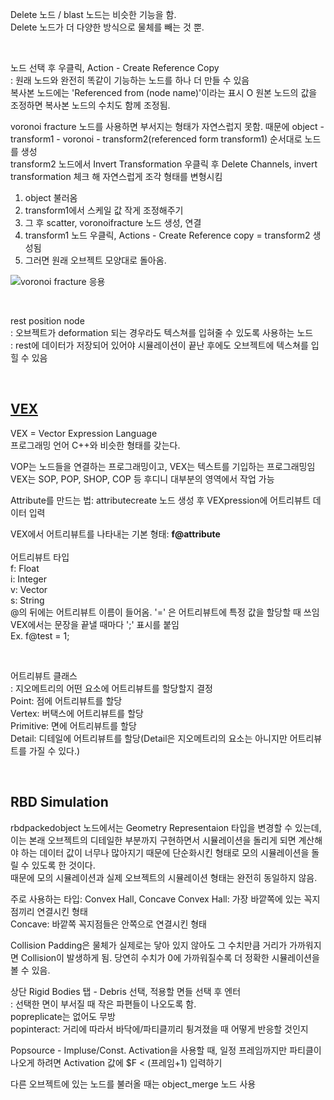 Delete 노드 / blast 노드는 비슷한 기능을 함.    
Delete 노드가 더 다양한 방식으로 물체를 빼는 것 뿐.

<br/>

노드 선택 후 우클릭, Action - Create Reference Copy    
: 원래 노드와 완전히 똑같이 기능하는 노드를 하나 더 만들 수 있음    
복사본 노드에는 'Referenced from (node name)'이라는 표시 O
원본 노드의 값을 조정하면 복사본 노드의 수치도 함께 조정됨.

voronoi fracture 노드를 사용하면 부서지는 형태가 자연스럽지 못함.
때문에 object - transform1 - voronoi - transform2(referenced form transform1) 순서대로 노드를 생성   
transform2 노드에서 Invert Transformation 우클릭 후 Delete Channels, invert transformation 체크 해 자연스럽게 조각 형태를 변형시킴   
1. object 불러옴
2. transform1에서 스케일 값 작게 조정해주기
3. 그 후 scatter, voronoifracture 노드 생성, 연결
4. transform1 노드 우클릭, Actions - Create Reference copy = transform2 생성됨
5. 그러면 원래 오브젝트 모양대로 돌아옴. 


![voronoi fracture 응용](https://user-images.githubusercontent.com/90232599/137976774-0484a1ec-8c3c-49e3-89a0-341370e47d59.jpg)

<br/>

rest position node    
: 오브젝트가 deformation 되는 경우라도 텍스쳐를 입혀줄 수 있도록 사용하는 노드    
: rest에 데이터가 저장되어 있어야 시뮬레이션이 끝난 후에도 오브젝트에 텍스쳐를 입힐 수 있음

<br/>

## [VEX](https://www.dokak.net/vex-attr)
VEX = Vector Expression Language    
프로그래밍 언어 C++와 비슷한 형태를 갖는다.  

VOP는 노드들을 연결하는 프로그래밍이고, VEX는 텍스트를 기입하는 프로그래밍임  
VEX는 SOP, POP, SHOP, COP 등 후디니 대부분의 영역에서 작업 가능   

Attribute를 만드는 법: attributecreate 노드 생성 후 VEXpression에 어트리뷰트 데이터 입력


VEX에서 어트리뷰트를 나타내는 기본 형태: **f@attribute**  
<br/>
어트리뷰트 타입  
f: Float   
i: Integer   
v: Vector    
s: String   
@의 뒤에는 어트리뷰트 이름이 들어옴. 
'=' 은 어트리뷰트에 특정 값을 할당할 때 쓰임     
VEX에서는 문장을 끝낼 때마다 ';' 표시를 붙임    
Ex. f@test = 1;

<br/>

어트리뷰트 클래스    
: 지오메트리의 어떤 요소에 어트리뷰트를 할당할지 결정    
Point: 점에 어트리뷰트를 할당   
Vertex: 버택스에 어트리뷰트를 할당   
Primitive: 면에 어트리뷰트를 할당    
Detail: 디테일에 어트리뷰트를 할당(Detail은 지오메트리의 요소는 아니지만 어트리뷰트를 가질 수 있다.)   

<br/>

## RBD Simulation

rbdpackedobject 노드에서는 Geometry Representaion 타입을 변경할 수 있는데, 이는 본래 오브젝트의 디테일한 부분까지 구현하면서 시뮬레이션을 돌리게 되면 계산해야 하는 데이터 값이 너무나 많아지기 때문에 단순화시킨 형태로 모의 시뮬레이션을 돌릴 수 있도록 한 것이다.   
때문에 모의 시뮬레이션과 실제 오브젝트의 시뮬레이션 형태는 완전히 동일하지 않음.  


주로 사용하는 타입: Convex Hall, Concave
Convex Hall: 가장 바깥쪽에 있는 꼭지점끼리 연결시킨 형태     
Concave: 바깥쪽 꼭지점들은 안쪽으로 연결시킨 형태    


Collision Padding은 물체가 실제로는 닿아 있지 않아도 그 수치만큼 거리가 가까워지면 Collision이 발생하게 됨. 당연히 수치가 0에 가까워질수록 더 정확한 시뮬레이션을 볼 수 있음. 


상단 Rigid Bodies 탭 - Debris 선택, 적용할 면들 선택 후 엔터    
: 선택한 면이 부서질 때 작은 파편들이 나오도록 함.    
popreplicate는 없어도 무방    
popinteract: 거리에 따라서 바닥에/파티클끼리 튕겨졌을 때 어떻게 반응할 것인지   


Popsource - Impluse/Const. Activation을 사용할 때, 일정 프레임까지만 파티클이 나오게 하려면 Activation 값에 $F < (프레임+1) 입력하기   

다른 오브젝트에 있는 노드를 불러올 때는 object_merge 노드 사용    
